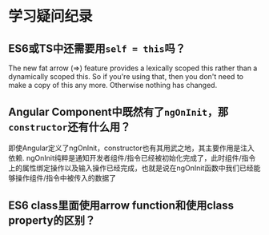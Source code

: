 # 学习疑问纪录

## ES6或TS中还需要用`self = this`吗？

The new fat arrow (=>) feature provides a lexically scoped this rather than a dynamically scoped this. So if you're using that, then you don't need to make a copy of this any more. Otherwise nothing has changed.

## Angular Component中既然有了`ngOnInit`，那`constructor`还有什么用？

即使Angular定义了ngOnInit，constructor也有其用武之地，其主要作用是注入依赖.
ngOnInit纯粹是通知开发者组件/指令已经被初始化完成了，此时组件/指令上的属性绑定操作以及输入操作已经完成，也就是说在ngOnInit函数中我们已经能够操作组件/指令中被传入的数据了

## ES6 class里面使用arrow function和使用class property的区别？
